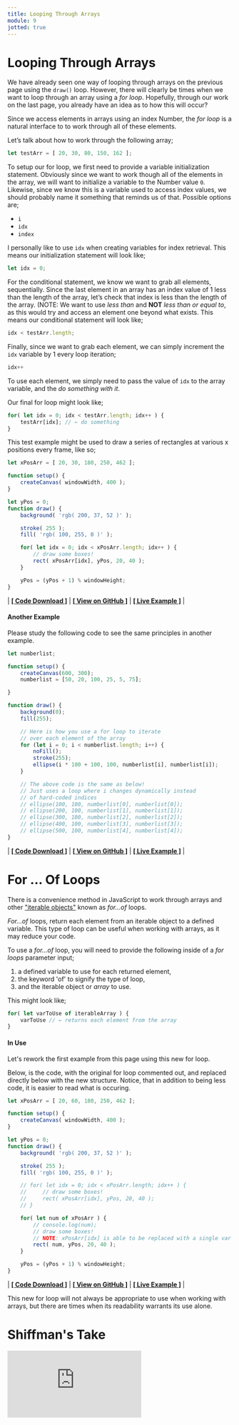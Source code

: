 ```yaml
---
title: Looping Through Arrays
module: 9
jotted: true
---
```


# Looping Through Arrays

We have already seen one way of looping through arrays on the previous page using the `draw()` loop. However, there will clearly be times when we want to loop through an array using a _for loop_. Hopefully, through our work on the last page, you already have an idea as to how this will occur?

Since we access elements in arrays using an index Number, the _for loop_ is a natural interface to to work through all of these elements.

Let’s talk about how to work through the following array;

```js
let testArr = [ 20, 30, 80, 150, 162 ];
```

To setup our for loop, we first need to provide a variable initialization statement. Obviously since we want to work though all of the elements in the array, we will want to initialize a variable to the Number value `0`. Likewise, since we know this is a variable used to access index values, we should probably name it something that reminds us of that. Possible options are;

- `i`
- `idx`
- `index`

I personally like to use `idx` when creating variables for index retrieval. This means our initialization statement will look like;

```js
let idx = 0;
```

For the conditional statement, we know we want to grab all elements, sequentially. Since the last element in an array has an index value of 1 less than the length of the array, let’s check that index is less than the length of the array. (NOTE: We want to use _less than_ and **NOT** _less than or equal to_, as this would try and access an element one beyond what exists. This means our conditional statement will look like;

```js
idx < testArr.length;
```

Finally, since we want to grab each element, we can simply increment the `idx` variable by 1 every loop iteration;

```js
idx++
```

To use each element, we simply need to pass the value of `idx` to the array variable, and the _do something with it_.

Our final for loop might look like;

```js
for( let idx = 0; idx < testArr.length; idx++ ) {
	testArr[idx]; // ← do something
}
```

This test example might be used to draw a series of rectangles at various x positions every frame, like so;

```js
let xPosArr = [ 20, 30, 180, 250, 462 ];

function setup() {
    createCanvas( windowWidth, 400 );
}

let yPos = 0;
function draw() {
    background( 'rgb( 200, 37, 52 )' );

    stroke( 255 );
    fill( 'rgb( 100, 255, 0 )' );

    for( let idx = 0; idx < xPosArr.length; idx++ ) {
        // draw some boxes!
        rect( xPosArr[idx], yPos, 20, 40 );
    }

    yPos = (yPos + 1) % windowHeight;
}
```


<div id="jotted-demo-1" class=""></div>
</div>
<script>
    new Jotted(document.querySelector("#jotted-demo-1"), {
    files: [
        {
            type: "js",
            url:"https://raw.githubusercontent.com/Montana-Media-Arts/120_CreativeCoding/master/lecture_code/09/03_arrays_for_01/sketch.js"
        },
        {
            type: "html",
            url:"../../../p5_resources/index.html"
    }],
    // plugins: [ "codemirror", "console" ]
    plugins: [ "codemirror" ]
});
</script>

| [**[ Code Download ]**](https://github.com/Montana-Media-Arts/120_CreativeCoding/raw/master/lecture_code/09/03_arrays_for_01/03_arrays_for_01.zip) | [**[ View on GitHub ]**](https://github.com/Montana-Media-Arts/120_CreativeCoding/raw/master/lecture_code/09/03_arrays_for_01/) | [**[ Live Example ]**](https://montana-media-arts.github.io/120_CreativeCoding/lecture_code/09/03_arrays_for_01/) |




#### Another Example

Please study the following code to see the same principles in another example.

```js
let numberlist;

function setup() {
    createCanvas(600, 300);
    numberlist = [50, 20, 100, 25, 5, 75];

}

function draw() {
    background(0);
    fill(255);

    // Here is how you use a for loop to iterate
    // over each element of the array
    for (let i = 0; i < numberlist.length; i++) {
        noFill();
        stroke(255);
        ellipse(i * 100 + 100, 100, numberlist[i], numberlist[i]);
    }

    // The above code is the same as below!
    // Just uses a loop where i changes dynamically instead
    // of hard-coded indices
    // ellipse(100, 100, numberlist[0], numberlist[0]);
    // ellipse(200, 100, numberlist[1], numberlist[1]);
    // ellipse(300, 100, numberlist[2], numberlist[2]);
    // ellipse(400, 100, numberlist[3], numberlist[3]);
    // ellipse(500, 100, numberlist[4], numberlist[4]);
}
```


<div id="jotted-demo-2" class=""></div>
</div>
<script>
    new Jotted(document.querySelector("#jotted-demo-2"), {
    files: [
        {
            type: "js",
            url:"https://raw.githubusercontent.com/Montana-Media-Arts/120_CreativeCoding/master/lecture_code/09/03_arrays_for_02/sketch.js"
        },
        {
            type: "html",
            url:"../../../p5_resources/index.html"
    }],
    // plugins: [ "codemirror", "console" ]
    plugins: [ "codemirror" ]
});
</script>

| [**[ Code Download ]**](https://github.com/Montana-Media-Arts/120_CreativeCoding/raw/master/lecture_code/09/03_arrays_for_02/03_arrays_for_02.zip) | [**[ View on GitHub ]**](https://github.com/Montana-Media-Arts/120_CreativeCoding/raw/master/lecture_code/09/03_arrays_for_02/) | [**[ Live Example ]**](https://montana-media-arts.github.io/120_CreativeCoding/lecture_code/09/03_arrays_for_02/) |



# For ... Of Loops

There is a convenience method in JavaScript to work through arrays and other ["iterable objects"](https://developer.mozilla.org/en-US/docs/Web/JavaScript/Reference/Statements/for...of) known as _for...of_ loops.

_For...of_ loops, return each element from an iterable object to a defined variable. This type of loop can be useful when working with arrays, as it may reduce your code.

To use a _for...of_ loop, you will need to provide the following inside of a _for loops_ parameter input;

1. a defined variable to use for each returned element,
2. the keyword 'of' to signify the type of loop,
3. and the iterable object or _array_ to use.

This might look like;

```js
for( let varToUse of iterableArray ) {
    varToUse // ← returns each element from the array
}
```

#### In Use

Let's rework the first example from this page using this new for loop.

Below, is the code, with the original for loop commented out, and replaced directly below with the new structure. Notice, that in addition to being less code, it is easier to read what is occuring.

```js
let xPosArr = [ 20, 60, 180, 250, 462 ];

function setup() {
    createCanvas( windowWidth, 400 );
}

let yPos = 0;
function draw() {
    background( 'rgb( 200, 37, 52 )' );

    stroke( 255 );
    fill( 'rgb( 100, 255, 0 )' );

    // for( let idx = 0; idx < xPosArr.length; idx++ ) {
    //     // draw some boxes!
    //     rect( xPosArr[idx], yPos, 20, 40 );
    // }

    for( let num of xPosArr ) {
        // console.log(num);
        // draw some boxes!
        // NOTE: xPosArr[idx] is able to be replaced with a single var
        rect( num, yPos, 20, 40 );
    }

    yPos = (yPos + 1) % windowHeight;
}
```


<div id="jotted-demo-3" class=""></div>
</div>
<script>
    new Jotted(document.querySelector("#jotted-demo-3"), {
    files: [
        {
            type: "js",
            url:"https://raw.githubusercontent.com/Montana-Media-Arts/120_CreativeCoding/master/lecture_code/09/04_arrays_for_of_01/sketch.js"
        },
        {
            type: "html",
            url:"../../../p5_resources/index.html"
    }],
    // plugins: [ "codemirror", "console" ]
    plugins: [ "codemirror" ]
});
</script>

| [**[ Code Download ]**](https://github.com/Montana-Media-Arts/120_CreativeCoding/raw/master/lecture_code/09/04_arrays_for_of_01/04_arrays_for_of_01.zip) | [**[ View on GitHub ]**](https://github.com/Montana-Media-Arts/120_CreativeCoding/raw/master/lecture_code/09/04_arrays_for_of_01/) | [**[ Live Example ]**](https://montana-media-arts.github.io/120_CreativeCoding/lecture_code/09/04_arrays_for_of_01/) |




This new for loop will not always be appropriate to use when working with arrays, but there are times when its readability warrants its use alone.


# Shiffman's Take

<div class="embed-responsive embed-responsive-16by9"><iframe class="embed-responsive-item" src="https://www.youtube.com/embed/RXWO3mFuW-I" frameborder="0" allowfullscreen></iframe></div>
